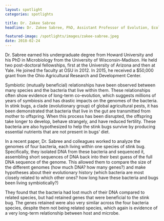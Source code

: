 ```yaml
---
layout: spotlight
categories: spotlights

title: Dr. Zakee Sabree
headline: Dr. Zakee Sabree, PhD, Assistant Professor of Evolution, Ecology, and Organismal Biology (Ohio State University).<p> Dr. Sabree studies host-microbe interactions, with a focus on the ways in which these interactions can benefit the host. He uses insects as a model.

featured-image: /spotlights/images/zakee-sabree.jpeg
date: 2018-02-24
---
```


Dr. Sabree earned his undergraduate degree from Howard University and his PhD in Microbiology from the University of Wisconsin-Madison. He held two post-doctoral fellowships, first at the University of Arizona and then at Yale. He joined the faculty at OSU in 2012. In 2015, he received a $50,000 grant from the Ohio Agricultural Research and Development Center.

Symbiotic (mutually beneficial) relationships have been observed between many species and the bacteria that live within them. These relationships often show evidence of long-term co-evolution, which suggests millions of years of symbiosis and has drastic impacts on the genomes of the bacteria. In stink bugs, a clade (evolutionary group) of global agricultural pests, it has been demonstrated that bacteria that live in the gut are transmitted from mother to offspring. When this process has been disrupted, the offspring take longer to develop, behave strangely, and have reduced fertility. These bacteria are also hypothesized to help the stink bugs survive by producing essential nutrients that are not present in bugs’ diet.

In a recent paper, Dr. Sabree and colleagues worked to analyze the genomes of four bacteria, each living within one species of stink bug. Specifically, they isolated DNA from these bacteria and sequenced it, assembling short sequences of DNA back into their best guess of the full DNA sequence of the genome. This allowed them to compare the size of the different genomes (how much DNA? how many genes?) and make hypotheses about their evolutionary history (which bacteria are most closely related to which other ones? how long have these bacteria and bugs been living symbiotically?)

They found that the bacteria had lost much of their DNA compared to related species, but had retained genes that were beneficial to the stink bug. The genes retained were also very similar across the four bacteria species, despite them not being related species, which again is evidence of a very long-term relationship between host and microbe.